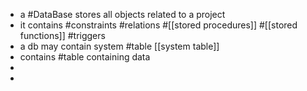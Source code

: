 - a #DataBase stores all objects related to a project
- it contains #constraints #relations #[[stored procedures]]  #[[stored functions]] #triggers
- a db may contain system #table [[system table]]
- contains #table containing data
-
-